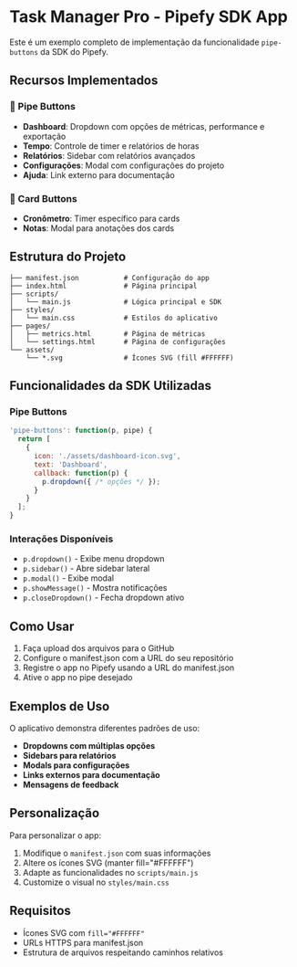 # Task Manager Pro - Pipefy SDK App

Este é um exemplo completo de implementação da funcionalidade `pipe-buttons` da SDK do Pipefy.

## Recursos Implementados

### 🔘 Pipe Buttons
- **Dashboard**: Dropdown com opções de métricas, performance e exportação
- **Tempo**: Controle de timer e relatórios de horas
- **Relatórios**: Sidebar com relatórios avançados  
- **Configurações**: Modal com configurações do projeto
- **Ajuda**: Link externo para documentação

### 🎴 Card Buttons
- **Cronômetro**: Timer específico para cards
- **Notas**: Modal para anotações dos cards

## Estrutura do Projeto

```
├── manifest.json           # Configuração do app
├── index.html              # Página principal
├── scripts/
│   └── main.js             # Lógica principal e SDK
├── styles/
│   └── main.css            # Estilos do aplicativo
├── pages/
│   ├── metrics.html        # Página de métricas
│   └── settings.html       # Página de configurações
└── assets/
    └── *.svg               # Ícones SVG (fill #FFFFFF)
```

## Funcionalidades da SDK Utilizadas

### Pipe Buttons
```javascript
'pipe-buttons': function(p, pipe) {
  return [
    {
      icon: './assets/dashboard-icon.svg',
      text: 'Dashboard',
      callback: function(p) {
        p.dropdown({ /* opções */ });
      }
    }
  ];
}
```

### Interações Disponíveis
- `p.dropdown()` - Exibe menu dropdown
- `p.sidebar()` - Abre sidebar lateral
- `p.modal()` - Exibe modal
- `p.showMessage()` - Mostra notificações
- `p.closeDropdown()` - Fecha dropdown ativo

## Como Usar

1. Faça upload dos arquivos para o GitHub
2. Configure o manifest.json com a URL do seu repositório
3. Registre o app no Pipefy usando a URL do manifest.json
4. Ative o app no pipe desejado

## Exemplos de Uso

O aplicativo demonstra diferentes padrões de uso:

- **Dropdowns com múltiplas opções**
- **Sidebars para relatórios**
- **Modals para configurações**
- **Links externos para documentação**
- **Mensagens de feedback**

## Personalização

Para personalizar o app:

1. Modifique o `manifest.json` com suas informações
2. Altere os ícones SVG (manter fill="#FFFFFF")
3. Adapte as funcionalidades no `scripts/main.js`
4. Customize o visual no `styles/main.css`

## Requisitos

- Ícones SVG com `fill="#FFFFFF"`
- URLs HTTPS para manifest.json
- Estrutura de arquivos respeitando caminhos relativos